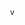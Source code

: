                     v
 
                                                                                                                                                                                                                      
    
